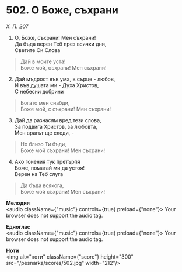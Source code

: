 # 502. О Боже, съхрани

_Х. П. 207_

1. О, Боже, съхрани! Мен съхрани!  
Да бъда верен Теб през всички дни,  
Светите Си Слова  

> Дай в моите уста!  
> Боже мой, съхрани! Мен съхрани!

2. Дай мъдрост във ума, в сърце - любов,  
И във душата ми - Духа Христов,  
С небесни добрини  

> Богато мен снабди,  
> Боже мой, с съхрани! Мен съхрани!

3. Дай да разнасям вред тези слова,  
За подвига Христов, за любовта,  
Мен врагът ще следи, -  

> Но близо Ти бъди,  
> Боже мой съхрани! Мен съхрани!

4. Ако гонения тук претърпя  
Боже, помагай ми да устоя!  
Верен на Теб слуга  

> Да бъда всякога,  
> Боже мой съхрани! Мен съхрани!

**Мелодия**  
<audio className={"music"} controls={true} preload={"none"}>
    <source src="/pesnarka/mp3/502.mp3" type="audio/mpeg"/>
    Your browser does not support the audio tag.
</audio>

**Едноглас**  
<audio className={"music"} controls={true} preload={"none"}>
    <source src="/pesnarka/transp/502.mp3" type="audio/mpeg"/>
    Your browser does not support the audio tag.
</audio>

**Ноти**  
<img alt="ноти" className={"score"} height="300" src="/pesnarka/scores/502.jpg" width="212"/>
